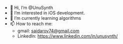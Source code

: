 - 👋 Hi, I’m @UnuSynth
- 👀 I’m interested in iOS development.
- 🌱 I’m currently learning algorithms
- 📫 How to reach me:
    + gmail: saidarov74@gmail.com
    + LinkedIn: https://www.linkedin.com/in/unusynth/

<!---
UnuSynth/UnuSynth is a ✨ special ✨ repository because its `README.md` (this file) appears on your GitHub profile.
You can click the Preview link to take a look at your changes.
--->
